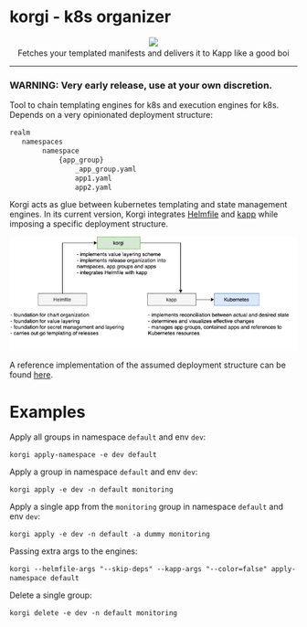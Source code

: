 # korgi - k8s organizer

<p align="center">
  <img src="https://emojis.slackmojis.com/emojis/images/1488330086/1793/party-corgi.gif?1488330086">
   </br>
   Fetches your templated manifests and delivers it to Kapp like a good boi
</p>

---

### WARNING: Very early release, use at your own discretion.

Tool to chain templating engines for k8s and execution engines for k8s. Depends on a very opinionated deployment structure:
```
realm
   namespaces
        namespace
            {app_group}
                _app_group.yaml
                app1.yaml
                app2.yaml
```


Korgi acts as glue between kubernetes templating and state management engines.
In its current version, Korgi integrates [Helmfile](https://github.com/roboll/helmfile) and [kapp](https://github.com/vmware-tanzu/carvel-kapp) while imposing a specific deployment structure.

<p align="center">
  <img src="doc/img/korgi-component-view.png">
</p>

A reference implementation of the assumed deployment structure can be found [here](https://github.com/DataReply/korganizer-reference).



# Examples

Apply all groups in namespace `default` and env `dev`:

```
korgi apply-namespace -e dev default
```


Apply a group in namespace `default` and env `dev`:

```
korgi apply -e dev -n default monitoring
```

Apply a single app from the `monitoring` group in namespace `default` and env `dev`:

```
korgi apply -e dev -n default -a dummy monitoring
```

Passing extra args to the engines:

```
korgi --helmfile-args "--skip-deps" --kapp-args "--color=false" apply-namespace default
```

Delete a single group:

```
korgi delete -e dev -n default monitoring
```
